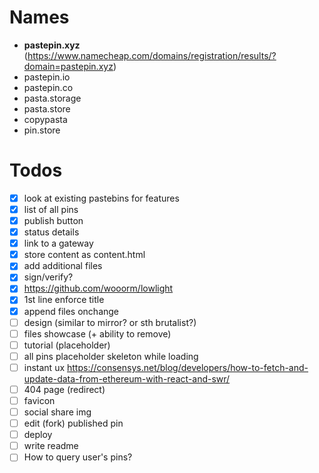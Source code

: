 # Names

- **pastepin.xyz** (https://www.namecheap.com/domains/registration/results/?domain=pastepin.xyz)
- pastepin.io
- pastepin.co
- pasta.storage
- pasta.store
- copypasta
- pin.store

# Todos

- [x] look at existing pastebins for features
- [x] list of all pins
- [x] publish button
- [x] status details
- [x] link to a gateway
- [x] store content as content.html
- [x] add additional files
- [x] sign/verify?
- [x] https://github.com/wooorm/lowlight
- [x] 1st line enforce title
- [x] append files onchange
- [ ] design (similar to mirror? or sth brutalist?)
- [ ] files showcase (+ ability to remove)
- [ ] tutorial (placeholder)
- [ ] all pins placeholder skeleton while loading
- [ ] instant ux https://consensys.net/blog/developers/how-to-fetch-and-update-data-from-ethereum-with-react-and-swr/
- [ ] 404 page (redirect)
- [ ] favicon
- [ ] social share img
- [ ] edit (fork) published pin
- [ ] deploy
- [ ] write readme
- [ ] How to query user's pins?
